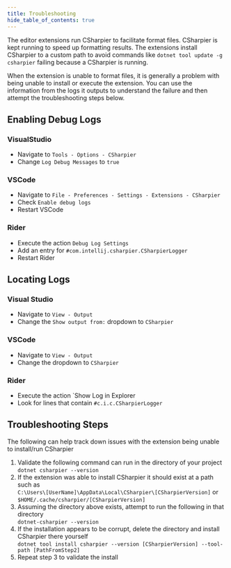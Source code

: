 ```yaml
---
title: Troubleshooting
hide_table_of_contents: true
---
```


The editor extensions run CSharpier to facilitate format files.
CSharpier is kept running to speed up formatting results.
The extensions install CSharpier to a custom path to avoid commands like `dotnet tool update -g csharpier` failing because a CSharpier is running.

When the extension is unable to format files, it is generally a problem with being unable to install or execute the extension. You can use the information from the logs it outputs to understand the failure and then attempt the troubleshooting steps below.

## Enabling Debug Logs

### VisualStudio

- Navigate to `Tools - Options - CSharpier`
- Change `Log Debug Messages` to `true`

### VSCode

- Navigate to `File - Preferences - Settings - Extensions - CSharpier`
- Check `Enable debug logs`
- Restart VSCode

### Rider

- Execute the action `Debug Log Settings`
- Add an entry for `#com.intellij.csharpier.CSharpierLogger`
- Restart Rider

## Locating Logs

### Visual Studio

- Navigate to `View - Output`
- Change the `Show output from:` dropdown to `CSharpier`

### VSCode

- Navigate to `View - Output`
- Change the dropdown to `CSharpier`

### Rider

- Execute the action `Show Log in Explorer
- Look for lines that contain `#c.i.c.CSharpierLogger`

## Troubleshooting Steps

The following can help track down issues with the extension being unable to install/run CSharpier

1. Validate the following command can run in the directory of your project<br/>
   `dotnet csharpier --version`
2. If the extension was able to install CSharpier it should exist at a path such as<br/>
   `C:\Users\[UserName]\AppData\Local\CSharpier\[CSharpierVersion]` or<br/>
   `$HOME/.cache/csharpier/[CSharpierVersion]`
3. Assuming the directory above exists, attempt to run the following in that directory<br/>
   `dotnet-csharpier --version`
4. If the installation appears to be corrupt, delete the directory and install CSharpier there yourself<br/>
   `dotnet tool install csharpier --version [CSharpierVersion] --tool-path [PathFromStep2]`
5. Repeat step 3 to validate the install
